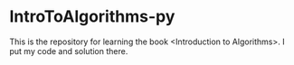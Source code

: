 # IntroToAlgorithms-py
This is the repository for learning the book &lt;Introduction to Algorithms>. I put my code and solution there.
